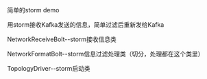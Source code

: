 简单的storm demo

用storm接收Kafka发送的信息，简单过滤后重新发给Kafka

NetworkReceiveBolt--storm接收信息类

NetworkFormatBolt--storm信息过滤处理类（切分，处理都在这个类里）

TopologyDriver--storm启动类
